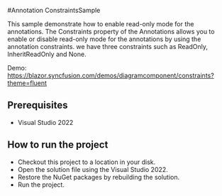 #Annotation ConstraintsSample

This sample demonstrate how to enable read-only mode for the annotations. The Constraints property of the Annotations allows you to enable or disable read-only mode for the annotations by using the annotation constraints. we have three constraints such as ReadOnly, InheritReadOnly and None.


Demo:
https://blazor.syncfusion.com/demos/diagramcomponent/constraints?theme=fluent

## Prerequisites

* Visual Studio 2022

## How to run the project

* Checkout this project to a location in your disk.
* Open the solution file using the Visual Studio 2022.
* Restore the NuGet packages by rebuilding the solution.
* Run the project.
